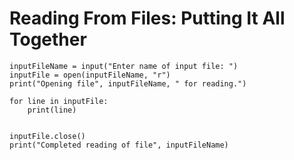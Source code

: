 # Reading From Files: Putting It All Together
```
inputFileName = input("Enter name of input file: ")
inputFile = open(inputFileName, "r")
print("Opening file", inputFileName, " for reading.")

for line in inputFile:
	print(line)


inputFile.close()
print("Completed reading of file", inputFileName)
```